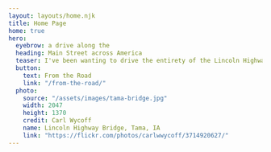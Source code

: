 ```yaml
---
layout: layouts/home.njk
title: Home Page
home: true
hero:
  eyebrow: a drive along the
  heading: Main Street across America
  teaser: I've been wanting to drive the entirety of the Lincoln Highway for nearly 25 years ago. Join me as document this journey, sometime near the end of 2022.
  button:
    text: From the Road
    link: "/from-the-road/"
  photo:
    source: "/assets/images/tama-bridge.jpg"
    width: 2047
    height: 1370
    credit: Carl Wycoff
    name: Lincoln Highway Bridge, Tama, IA
    link: "https://flickr.com/photos/carlwwycoff/3714920627/"
---
```

